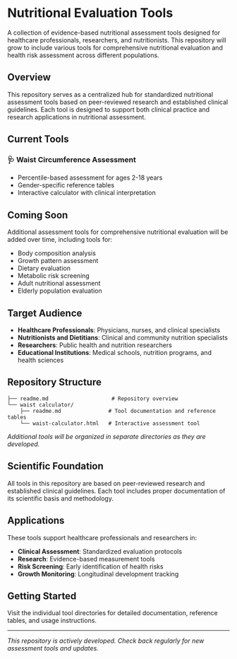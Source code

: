 # Nutritional Evaluation Tools

A collection of evidence-based nutritional assessment tools designed for healthcare professionals, researchers, and nutritionists. This repository will grow to include various tools for comprehensive nutritional evaluation and health risk assessment across different populations.

## Overview

This repository serves as a centralized hub for standardized nutritional assessment tools based on peer-reviewed research and established clinical guidelines. Each tool is designed to support both clinical practice and research applications in nutritional assessment.

## Current Tools

### 🩺 Waist Circumference Assessment
- Percentile-based assessment for ages 2-18 years
- Gender-specific reference tables
- Interactive calculator with clinical interpretation

## Coming Soon

Additional assessment tools for comprehensive nutritional evaluation will be added over time, including tools for:
- Body composition analysis
- Growth pattern assessment
- Dietary evaluation
- Metabolic risk screening
- Adult nutritional assessment
- Elderly population evaluation

## Target Audience

- **Healthcare Professionals**: Physicians, nurses, and clinical specialists
- **Nutritionists and Dietitians**: Clinical and community nutrition specialists
- **Researchers**: Public health and nutrition researchers
- **Educational Institutions**: Medical schools, nutrition programs, and health sciences

## Repository Structure

```
├── readme.md                    # Repository overview
└── waist calculator/
    ├── readme.md               # Tool documentation and reference tables
    └── waist-calculator.html   # Interactive assessment tool
```

*Additional tools will be organized in separate directories as they are developed.*

## Scientific Foundation

All tools in this repository are based on peer-reviewed research and established clinical guidelines. Each tool includes proper documentation of its scientific basis and methodology.

## Applications

These tools support healthcare professionals and researchers in:

- **Clinical Assessment**: Standardized evaluation protocols
- **Research**: Evidence-based measurement tools
- **Risk Screening**: Early identification of health risks
- **Growth Monitoring**: Longitudinal development tracking

## Getting Started

Visit the individual tool directories for detailed documentation, reference tables, and usage instructions.

---

*This repository is actively developed. Check back regularly for new assessment tools and updates.*
